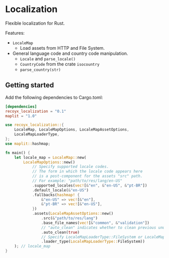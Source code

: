 # Localization

Flexible localization for Rust.

Features:

- `LocaleMap`
  - Load assets from HTTP and File System.
- General language code and country code manipulation.
  - `Locale` and `parse_locale()`
  - `CountryCode` from the crate `isocountry`
  - `parse_country(str)`

## Getting started

Add the following dependencies to Cargo.toml:

```toml
[dependencies]
recoyx_localization = "0.1"
maplit = "1.0"
```

```rust
use recoyx_localization::{
    LocaleMap, LocaleMapOptions, LocaleMapAssetOptions,
    LocaleMapLoaderType,
};
use maplit::hashmap;

fn main() {
    let locale_map = LocaleMap::new(
        LocaleMapOptions::new()
            // Specify supported locale codes.
            // The form in which the locale code appears here
            // is a post-component for the assets "src" path. 
            // For example: "path/to/res/lang/en-US"
            .supported_locales(vec![&"en", &"en-US", &"pt-BR"])
            .default_locale(&"en-US")
            .fallbacks(hashmap! {
                &"en-US" => vec![&"en"],
                &"pt-BR" => vec![&"en-US"],
            })
            .assets(LocaleMapAssetOptions::new()
                .src(&"path/to/res/lang")
                .base_file_names(vec![&"common", &"validation"])
                // "auto_clean" indicates whether to clean previous unused locale data. 
                .auto_clean(true)
                // Specify LocaleMapLoaderType::FileSystem or LocaleMapLoaderType::Http
                .loader_type(LocaleMapLoaderType::FileSystem))
    ); // locale_map
}
```